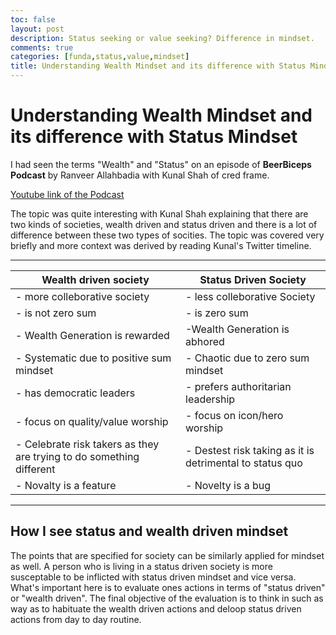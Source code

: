 ```yaml
---
toc: false
layout: post
description: Status seeking or value seeking? Difference in mindset.
comments: true
categories: [funda,status,value,mindset]
title: Understanding Wealth Mindset and its difference with Status Mindset 
---
```





# Understanding Wealth Mindset and its difference with Status Mindset

I had seen the terms "Wealth" and "Status" on an episode of **BeerBiceps Podcast** by Ranveer Allahbadia with Kunal Shah of cred frame.

[Youtube link of the Podcast](https://www.youtube.com/watch?v=nH6WUTFmgg8&t=3612s)

The topic was quite interesting with Kunal Shah explaining that there are two kinds of societies, wealth driven and status driven and there is a lot of difference between these two types of socities. The topic was covered very briefly and more context was derived by reading Kunal's Twitter timeline.

---

|Wealth driven society | Status Driven Society|
|-|-|
|- more colleborative society|- less colleborative Society|
|- is not zero sum|- is zero sum|
|- Wealth Generation is rewarded|-Wealth Generation is abhored|
|- Systematic due to positive sum mindset|- Chaotic due to zero sum mindset|
|- has democratic leaders|- prefers authoritarian leadership|
|- focus on quality/value worship|- focus on icon/hero worship|
|- Celebrate risk takers as they are trying to do something different|- Destest risk taking as it is detrimental to status quo|
|- Novalty is a feature|- Novelty is a bug|
---

## How I see status and wealth driven mindset 

The points that are specified for society can be similarly applied for mindset as well. A person who is living in a status driven society is more susceptable to be inflicted with status driven mindset and vice versa. What's important here is to evaluate ones actions in terms of "status driven" or "wealth driven". The final objective of the evaluation is to think in such as way as to habituate the wealth driven actions and deloop status driven actions from day to day routine.

